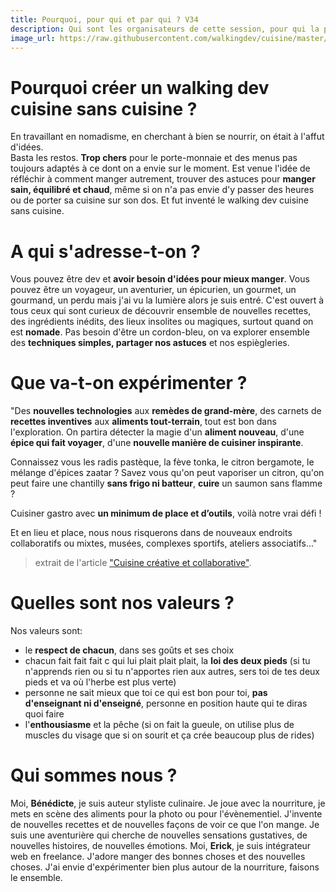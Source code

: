 ```yaml
---
title: Pourquoi, pour qui et par qui ? V34
description: Qui sont les organisateurs de cette session, pour qui la préparent-ils et quelle est leur vision
image_url: https://raw.githubusercontent.com/walkingdev/cuisine/master/media/matiere.jpg
---
```




# Pourquoi créer un walking dev cuisine sans cuisine ?

En travaillant en nomadisme, en cherchant à bien se nourrir, on était à l'affut d'idées.  
Basta les restos. **Trop chers** pour le porte-monnaie et des menus pas toujours adaptés à ce dont on a envie sur le moment.
Est venue l'idée de réfléchir à comment manger autrement, trouver des astuces pour **manger sain, équilibré et chaud**, même si on n'a pas envie d'y passer des heures ou de porter sa cuisine sur son dos.
Et fut inventé le walking dev cuisine sans cuisine.


# A qui s'adresse-t-on ?

Vous pouvez être dev et **avoir besoin d'idées pour mieux manger**. Vous pouvez être un voyageur, un aventurier, un épicurien, un gourmet, un gourmand, un perdu mais j'ai vu la lumière alors je suis entré.
C'est ouvert à tous ceux qui sont curieux de découvrir ensemble de nouvelles recettes, des ingrédients inédits, des lieux insolites ou magiques, surtout quand on est **nomade**.
Pas besoin d'être un cordon-bleu, on va explorer ensemble des **techniques simples, partager nos astuces** et nos espiègleries.

# Que va-t-on expérimenter ?

"Des **nouvelles technologies** aux **remèdes de grand-mère**, des carnets de **recettes inventives** aux **aliments tout-terrain**, tout est bon dans l'exploration. 
On partira détecter la magie d'un **aliment nouveau**, d'une **épice qui fait voyager**, d'une **nouvelle manière de cuisiner inspirante**.

Connaissez vous les radis pastèque, la fève tonka, le citron bergamote, le mélange d'épices zaatar ?
Savez vous qu'on peut vaporiser un citron, qu'on peut faire une chantilly **sans frigo ni batteur**, **cuire** un saumon sans flamme ?

Cuisiner gastro avec **un minimum de place et d’outils**, voilà notre vrai défi ! 

Et en lieu et place, nous nous risquerons dans de nouveaux endroits collaboratifs ou mixtes, musées, complexes sportifs, ateliers associatifs..."

> extrait de l'article ["Cuisine créative et collaborative"](http://walkingdev.fr/#walkingdev/cuisine/blob/master/article-cuisine-collaborative.md).


# Quelles sont nos valeurs ?

Nos valeurs sont: 
* le **respect de chacun**, dans ses goûts et ses choix
* chacun fait fait fait c qui lui plait plait plait, la **loi des deux pieds** (si tu n'apprends rien ou si tu n'apportes rien aux autres, sers toi de tes deux pieds et va où l'herbe est plus verte)
* personne ne sait mieux que toi ce qui est bon pour toi, **pas d'enseignant ni d'enseigné**, personne en position haute qui te diras quoi faire
* l'**enthousiasme** et la pêche (si on fait la gueule, on utilise plus de muscles du visage que si on sourit et ça crée beaucoup plus de rides)

# Qui sommes nous ?

Moi, **Bénédicte**, je suis auteur styliste culinaire. Je joue avec la nourriture, je mets en scène des aliments pour la photo ou pour l'évènementiel. J'invente de nouvelles recettes et de nouvelles façons de voir ce que l'on mange. Je suis une aventurière qui cherche de nouvelles sensations gustatives, de nouvelles histoires, de nouvelles émotions.
Moi, **Erick**, je suis intégrateur web en freelance. J'adore manger des bonnes choses et des nouvelles choses. J'ai envie d'expérimenter bien plus autour de la nourriture, faisons le ensemble.




